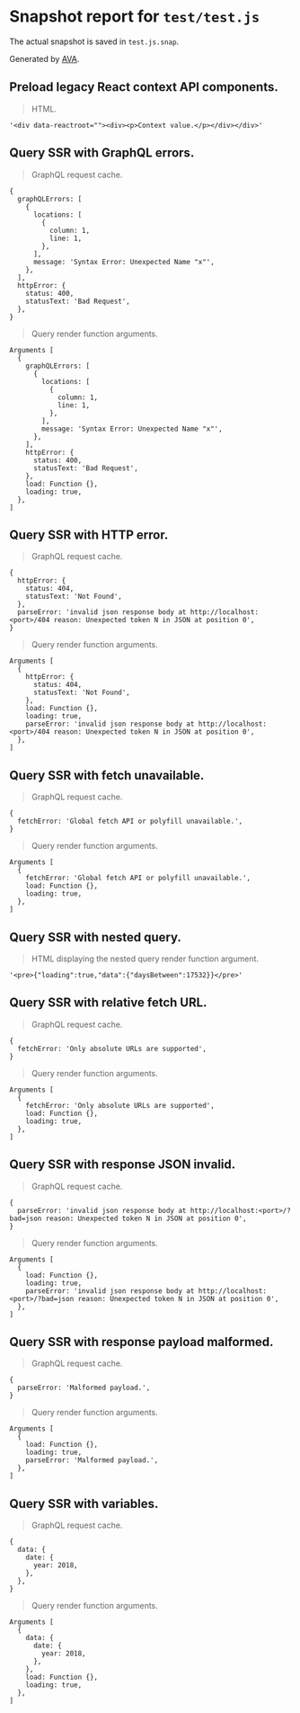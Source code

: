 # Snapshot report for `test/test.js`

The actual snapshot is saved in `test.js.snap`.

Generated by [AVA](https://ava.li).

## Preload legacy React context API components.

> HTML.

    '<div data-reactroot=""><div><p>Context value.</p></div></div>'

## Query SSR with GraphQL errors.

> GraphQL request cache.

    {
      graphQLErrors: [
        {
          locations: [
            {
              column: 1,
              line: 1,
            },
          ],
          message: 'Syntax Error: Unexpected Name "x"',
        },
      ],
      httpError: {
        status: 400,
        statusText: 'Bad Request',
      },
    }

> Query render function arguments.

    Arguments [
      {
        graphQLErrors: [
          {
            locations: [
              {
                column: 1,
                line: 1,
              },
            ],
            message: 'Syntax Error: Unexpected Name "x"',
          },
        ],
        httpError: {
          status: 400,
          statusText: 'Bad Request',
        },
        load: Function {},
        loading: true,
      },
    ]

## Query SSR with HTTP error.

> GraphQL request cache.

    {
      httpError: {
        status: 404,
        statusText: 'Not Found',
      },
      parseError: 'invalid json response body at http://localhost:<port>/404 reason: Unexpected token N in JSON at position 0',
    }

> Query render function arguments.

    Arguments [
      {
        httpError: {
          status: 404,
          statusText: 'Not Found',
        },
        load: Function {},
        loading: true,
        parseError: 'invalid json response body at http://localhost:<port>/404 reason: Unexpected token N in JSON at position 0',
      },
    ]

## Query SSR with fetch unavailable.

> GraphQL request cache.

    {
      fetchError: 'Global fetch API or polyfill unavailable.',
    }

> Query render function arguments.

    Arguments [
      {
        fetchError: 'Global fetch API or polyfill unavailable.',
        load: Function {},
        loading: true,
      },
    ]

## Query SSR with nested query.

> HTML displaying the nested query render function argument.

    '<pre>{"loading":true,"data":{"daysBetween":17532}}</pre>'

## Query SSR with relative fetch URL.

> GraphQL request cache.

    {
      fetchError: 'Only absolute URLs are supported',
    }

> Query render function arguments.

    Arguments [
      {
        fetchError: 'Only absolute URLs are supported',
        load: Function {},
        loading: true,
      },
    ]

## Query SSR with response JSON invalid.

> GraphQL request cache.

    {
      parseError: 'invalid json response body at http://localhost:<port>/?bad=json reason: Unexpected token N in JSON at position 0',
    }

> Query render function arguments.

    Arguments [
      {
        load: Function {},
        loading: true,
        parseError: 'invalid json response body at http://localhost:<port>/?bad=json reason: Unexpected token N in JSON at position 0',
      },
    ]

## Query SSR with response payload malformed.

> GraphQL request cache.

    {
      parseError: 'Malformed payload.',
    }

> Query render function arguments.

    Arguments [
      {
        load: Function {},
        loading: true,
        parseError: 'Malformed payload.',
      },
    ]

## Query SSR with variables.

> GraphQL request cache.

    {
      data: {
        date: {
          year: 2018,
        },
      },
    }

> Query render function arguments.

    Arguments [
      {
        data: {
          date: {
            year: 2018,
          },
        },
        load: Function {},
        loading: true,
      },
    ]
